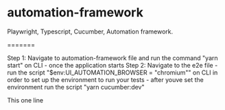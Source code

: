 # automation-framework
Playwright, Typescript, Cucumber, Automation framework. 

=======

Step 1: Navigate to automation-framework file and run the command "yarn start" on CLI
        - once the application starts 
Step 2: Navigate to the e2e file
        - run the script "$env:UI_AUTOMATION_BROWSER = "chromium"" on CLI in order to set up the environment to run your tests 
        - after youve set the environment run the script "yarn cucumber:dev" 

This one line
